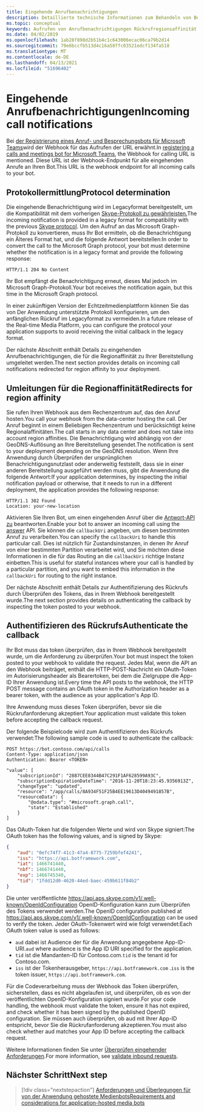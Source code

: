 ```yaml
---
title: Eingehende Anrufbenachrichtigungen
description: Detaillierte technische Informationen zum Behandeln von Benachrichtigungen von eingehenden Anrufen
ms.topic: conceptual
keywords: Aufrufen von Anrufbenachrichtigungen Rückrufregionsaffinität
ms.date: 04/02/2019
ms.openlocfilehash: 1ab28f898d2b51b4c1c643006ecac06ca79b2d14
ms.sourcegitcommit: 79e6bccfb513d4c16a58ffc03521edcf134fa518
ms.translationtype: MT
ms.contentlocale: de-DE
ms.lasthandoff: 04/13/2021
ms.locfileid: "51696402"
---
```

# <a name="incoming-call-notifications"></a><span data-ttu-id="b8a24-104">Eingehende Anrufbenachrichtigungen</span><span class="sxs-lookup"><span data-stu-id="b8a24-104">Incoming call notifications</span></span>

<span data-ttu-id="b8a24-105">Bei [der Registrierung eines Anruf- und Besprechungsbots für Microsoft Teams](./registering-calling-bot.md#create-new-bot-or-add-calling-capabilities)wird der Webhook für das Aufrufen der URL erwähnt.</span><span class="sxs-lookup"><span data-stu-id="b8a24-105">In [registering a calls and meetings bot for Microsoft Teams](./registering-calling-bot.md#create-new-bot-or-add-calling-capabilities), the Webhook for calling URL is mentioned.</span></span> <span data-ttu-id="b8a24-106">Diese URL ist der Webhook-Endpunkt für alle eingehenden Anrufe an Ihren Bot.</span><span class="sxs-lookup"><span data-stu-id="b8a24-106">This URL is the webhook endpoint for all incoming calls to your bot.</span></span>

## <a name="protocol-determination"></a><span data-ttu-id="b8a24-107">Protokollermittlung</span><span class="sxs-lookup"><span data-stu-id="b8a24-107">Protocol determination</span></span>

<span data-ttu-id="b8a24-108">Die eingehende Benachrichtigung wird im Legacyformat bereitgestellt, um die Kompatibilität mit dem vorherigen [Skype-Protokoll zu gewährleisten.](/azure/bot-service/dotnet/bot-builder-dotnet-real-time-media-concepts?view=azure-bot-service-3.0&preserve-view=true)</span><span class="sxs-lookup"><span data-stu-id="b8a24-108">The incoming notification is provided in a legacy format for compatibility with the previous [Skype protocol](/azure/bot-service/dotnet/bot-builder-dotnet-real-time-media-concepts?view=azure-bot-service-3.0&preserve-view=true).</span></span> <span data-ttu-id="b8a24-109">Um den Aufruf an das Microsoft Graph-Protokoll zu konvertieren, muss Ihr Bot ermitteln, ob die Benachrichtigung ein Älteres Format hat, und die folgende Antwort bereitstellen:</span><span class="sxs-lookup"><span data-stu-id="b8a24-109">In order to convert the call to the Microsoft Graph protocol, your bot must determine whether the notification is in a legacy format and provide the following response:</span></span>

```http
HTTP/1.1 204 No Content
```

<span data-ttu-id="b8a24-110">Ihr Bot empfängt die Benachrichtigung erneut, dieses Mal jedoch im Microsoft Graph-Protokoll.</span><span class="sxs-lookup"><span data-stu-id="b8a24-110">Your bot receives the notification again, but this time in the Microsoft Graph protocol.</span></span>

<span data-ttu-id="b8a24-111">In einer zukünftigen Version der Echtzeitmedienplattform können Sie das von Der Anwendung unterstützte Protokoll konfigurieren, um den anfänglichen Rückruf im Legacyformat zu vermeiden.</span><span class="sxs-lookup"><span data-stu-id="b8a24-111">In a future release of the Real-time Media Platform, you can configure the protocol your application supports to avoid receiving the initial callback in the legacy format.</span></span>

<span data-ttu-id="b8a24-112">Der nächste Abschnitt enthält Details zu eingehenden Anrufbenachrichtigungen, die für die Regionaffinität zu Ihrer Bereitstellung umgeleitet werden.</span><span class="sxs-lookup"><span data-stu-id="b8a24-112">The next section provides details on incoming call notifications redirected for region affinity to your deployment.</span></span>

## <a name="redirects-for-region-affinity"></a><span data-ttu-id="b8a24-113">Umleitungen für die Regionaffinität</span><span class="sxs-lookup"><span data-stu-id="b8a24-113">Redirects for region affinity</span></span>

<span data-ttu-id="b8a24-114">Sie rufen Ihren Webhook aus dem Rechenzentrum auf, das den Anruf hosten.</span><span class="sxs-lookup"><span data-stu-id="b8a24-114">You call your webhook from the data-center hosting the call.</span></span> <span data-ttu-id="b8a24-115">Der Anruf beginnt in einem Beliebigen Rechenzentrum und berücksichtigt keine Regionalaffinitäten.</span><span class="sxs-lookup"><span data-stu-id="b8a24-115">The call starts in any data center and does not take into account region affinities.</span></span> <span data-ttu-id="b8a24-116">Die Benachrichtigung wird abhängig von der GeoDNS-Auflösung an Ihre Bereitstellung gesendet.</span><span class="sxs-lookup"><span data-stu-id="b8a24-116">The notification is sent to your deployment depending on the GeoDNS resolution.</span></span> <span data-ttu-id="b8a24-117">Wenn Ihre Anwendung durch Überprüfen der ursprünglichen Benachrichtigungsnutzlast oder anderweitig feststellt, dass sie in einer anderen Bereitstellung ausgeführt werden muss, gibt die Anwendung die folgende Antwort:</span><span class="sxs-lookup"><span data-stu-id="b8a24-117">If your application determines, by inspecting the initial notification payload or otherwise, that it needs to run in a different deployment, the application provides the following response:</span></span>

```http
HTTP/1.1 302 Found
Location: your-new-location
```

<span data-ttu-id="b8a24-118">Aktivieren Sie Ihren Bot, um einen eingehenden Anruf über die [Antwort-API zu](https://developer.microsoft.com/graph/docs/api-reference/beta/api/call_answer) beantworten.</span><span class="sxs-lookup"><span data-stu-id="b8a24-118">Enable your bot to answer an incoming call using the [answer](https://developer.microsoft.com/graph/docs/api-reference/beta/api/call_answer) API.</span></span> <span data-ttu-id="b8a24-119">Sie können die `callbackUri` angeben, um diesen bestimmten Anruf zu verarbeiten.</span><span class="sxs-lookup"><span data-stu-id="b8a24-119">You can specify the `callbackUri` to handle this particular call.</span></span> <span data-ttu-id="b8a24-120">Dies ist nützlich für Zustandsinstanzen, in denen Ihr Anruf von einer bestimmten Partition verarbeitet wird, und Sie möchten diese Informationen in die für das Routing an die `callbackUri` richtige Instanz einbetten.</span><span class="sxs-lookup"><span data-stu-id="b8a24-120">This is useful for stateful instances where your call is handled by a particular partition, and you want to embed this information in the `callbackUri` for routing to the right instance.</span></span>

<span data-ttu-id="b8a24-121">Der nächste Abschnitt enthält Details zur Authentifizierung des Rückrufs durch Überprüfen des Tokens, das in Ihrem Webhook bereitgestellt wurde.</span><span class="sxs-lookup"><span data-stu-id="b8a24-121">The next section provides details on authenticating the callback by inspecting the token posted to your webhook.</span></span>

## <a name="authenticate-the-callback"></a><span data-ttu-id="b8a24-122">Authentifizieren des Rückrufs</span><span class="sxs-lookup"><span data-stu-id="b8a24-122">Authenticate the callback</span></span>

<span data-ttu-id="b8a24-123">Ihr Bot muss das token überprüfen, das in Ihrem Webhook bereitgestellt wurde, um die Anforderung zu überprüfen.</span><span class="sxs-lookup"><span data-stu-id="b8a24-123">Your bot must inspect the token posted to your webhook to validate the request.</span></span> <span data-ttu-id="b8a24-124">Jedes Mal, wenn die API an den Webhook beiträget, enthält die HTTP-POST-Nachricht ein OAuth-Token im Autorisierungsheader als Bearertoken, bei dem die Zielgruppe die App-ID Ihrer Anwendung ist.</span><span class="sxs-lookup"><span data-stu-id="b8a24-124">Every time the API posts to the webhook, the HTTP POST message contains an OAuth token in the Authorization header as a bearer token, with the audience as your application's App ID.</span></span>

<span data-ttu-id="b8a24-125">Ihre Anwendung muss dieses Token überprüfen, bevor sie die Rückrufanforderung akzeptiert.</span><span class="sxs-lookup"><span data-stu-id="b8a24-125">Your application must validate this token before accepting the callback request.</span></span>

<span data-ttu-id="b8a24-126">Der folgende Beispielcode wird zum Authentifizieren des Rückrufs verwendet:</span><span class="sxs-lookup"><span data-stu-id="b8a24-126">The following sample code is used to authenticate the callback:</span></span>

```http
POST https://bot.contoso.com/api/calls
Content-Type: application/json
Authentication: Bearer <TOKEN>

"value": [
    "subscriptionId": "2887CEE8344B47C291F1AF628599A93C",
    "subscriptionExpirationDateTime": "2016-11-20T18:23:45.9356913Z",
    "changeType": "updated",
    "resource": "/app/calls/8A934F51F25B4EE19613D4049491857B",
    "resourceData": {
        "@odata.type": "#microsoft.graph.call",
        "state": "Established"
    }
]
```

<span data-ttu-id="b8a24-127">Das OAuth-Token hat die folgenden Werte und wird von Skype signiert:</span><span class="sxs-lookup"><span data-stu-id="b8a24-127">The OAuth token has the following values, and is signed by Skype:</span></span>

```json
{
    "aud": "0efc74f7-41c3-47a4-8775-7259bfef4241",
    "iss": "https://api.botframework.com",
    "iat": 1466741440,
    "nbf": 1466741440,
    "exp": 1466745340,
    "tid": "1fdd12d0-4620-44ed-baec-459b611f84b2"
}
```

<span data-ttu-id="b8a24-128">Die unter veröffentlichte <https://api.aps.skype.com/v1/.well-known/OpenIdConfiguration> OpenID-Konfiguration kann zum Überprüfen des Tokens verwendet werden.</span><span class="sxs-lookup"><span data-stu-id="b8a24-128">The OpenID configuration published at <https://api.aps.skype.com/v1/.well-known/OpenIdConfiguration> can be used to verify the token.</span></span> <span data-ttu-id="b8a24-129">Jeder OAuth-Tokenwert wird wie folgt verwendet:</span><span class="sxs-lookup"><span data-stu-id="b8a24-129">Each OAuth token value is used as follows:</span></span>

* <span data-ttu-id="b8a24-130">`aud` dabei ist Audience der für die Anwendung angegebene App-ID-URI.</span><span class="sxs-lookup"><span data-stu-id="b8a24-130">`aud` where audience is the App ID URI specified for the application.</span></span>
* <span data-ttu-id="b8a24-131">`tid` ist die Mandanten-ID für Contoso.com.</span><span class="sxs-lookup"><span data-stu-id="b8a24-131">`tid` is the tenant id for Contoso.com.</span></span>
* <span data-ttu-id="b8a24-132">`iss` ist der Tokenherausgeber, `https://api.botframework.com` .</span><span class="sxs-lookup"><span data-stu-id="b8a24-132">`iss` is the token issuer, `https://api.botframework.com`.</span></span>

<span data-ttu-id="b8a24-133">Für die Codeverarbeitung muss der Webhook das Token überprüfen, sicherstellen, dass es nicht abgelaufen ist, und überprüfen, ob es von der veröffentlichten OpenID-Konfiguration signiert wurde.</span><span class="sxs-lookup"><span data-stu-id="b8a24-133">For your code handling, the webhook must validate the token, ensure it has not expired, and check whether it has been signed by the published OpenID configuration.</span></span> <span data-ttu-id="b8a24-134">Sie müssen auch überprüfen, ob aud mit Ihrer App-ID entspricht, bevor Sie die Rückrufanforderung akzeptieren.</span><span class="sxs-lookup"><span data-stu-id="b8a24-134">You must also check whether aud matches your App ID before accepting the callback request.</span></span>

<span data-ttu-id="b8a24-135">Weitere Informationen finden Sie unter [Überprüfen eingehender Anforderungen](https://github.com/microsoftgraph/microsoft-graph-comms-samples/blob/master/Samples/Common/Sample.Common/Authentication/AuthenticationProvider.cs).</span><span class="sxs-lookup"><span data-stu-id="b8a24-135">For more information, see [validate inbound requests](https://github.com/microsoftgraph/microsoft-graph-comms-samples/blob/master/Samples/Common/Sample.Common/Authentication/AuthenticationProvider.cs).</span></span>

## <a name="next-step"></a><span data-ttu-id="b8a24-136">Nächster Schritt</span><span class="sxs-lookup"><span data-stu-id="b8a24-136">Next step</span></span>

> [!div class="nextstepaction"]
> [<span data-ttu-id="b8a24-137">Anforderungen und Überlegungen für von der Anwendung gehostete Medienbots</span><span class="sxs-lookup"><span data-stu-id="b8a24-137">Requirements and considerations for application-hosted media bots</span></span>](~/bots/calls-and-meetings/requirements-considerations-application-hosted-media-bots.md)
